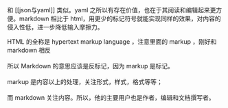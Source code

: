 
和 [[json与yaml]] 类似。yaml 之所以有存在价值，也在于其阅读和编辑起来更方便。markdown 相比于 html，用更少的标记符号就能实现同样的效果，对内容的侵入性低，进一步降低输入摩擦力。

HTML 的全称是 hypertext markup language ，注意里面的 markup ，刚好和 markdown 相反<br><br>所以 Markdown 的意思应该是反标记，因为 markup 是标记。<br><br>markup 是内容以上的处理，关注形式，样式，格式等等；<br><br>而 markdown 关注内容。所以，他的主要用户也是作者，编辑和文档撰写者。
